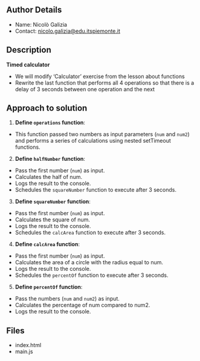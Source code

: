 ## Author Details

* Name:  Nicolò Galizia
* Contact: nicolo.galizia@edu.itspiemonte.it


## Description

**Timed calculator**
-  We will modify ‘Calculator’ exercise from the lesson about functions
-  Rewrite the last function that performs all 4 operations so that there is a delay of 3 seconds between one operation and the next


## Approach to solution

1. **Define `operations` function**:
-  This function passed two numbers as input parameters (`num` and `num2`) and performs a series of calculations using nested setTimeout functions.

2. **Define `halfNumber` function**:
-  Pass the first number (`num`) as input.
-  Calculates the half of num.
-  Logs the result to the console.
-  Schedules the `squareNumber` function to execute after 3 seconds.

3. **Define `squareNumber` function**:
- Pass the first number (`num`) as input.
-  Calculates the square of num.
-  Logs the result to the console.
-  Schedules the `calcArea` function to execute after 3 seconds.

4. **Define `calcArea` function**:
-  Pass the first number (`num`) as input.
-  Calculates the area of a circle with the radius equal to num.
-  Logs the result to the console.
-  Schedules the `percentOf` function to execute after 3 seconds.

5. **Define `percentOf` function**:
-  Pass the numbers (`num` and `num2`) as input.
-  Calculates the percentage of num compared to num2.
-  Logs the result to the console.


## Files

* index.html
* main.js